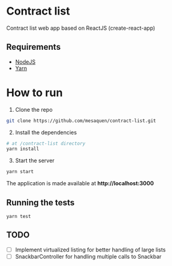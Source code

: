 # Contract list

Contract list web app based on ReactJS (create-react-app)

## Requirements

- [NodeJS](https://nodejs.org/en/download/)
- [Yarn](https://classic.yarnpkg.com/en/)

# How to run

1. Clone the repo

```sh
git clone https://github.com/mesaquen/contract-list.git
```

2. Install the dependencies

```sh
# at /contract-list directory
yarn install
```

3. Start the server

```sh
yarn start
```

The application is made available at **http://localhost:3000**

## Running the tests

```
yarn test
```

## TODO

- [ ] Implement virtualized listing for better handling of large lists
- [ ] SnackbarController for handling multiple calls to Snackbar
